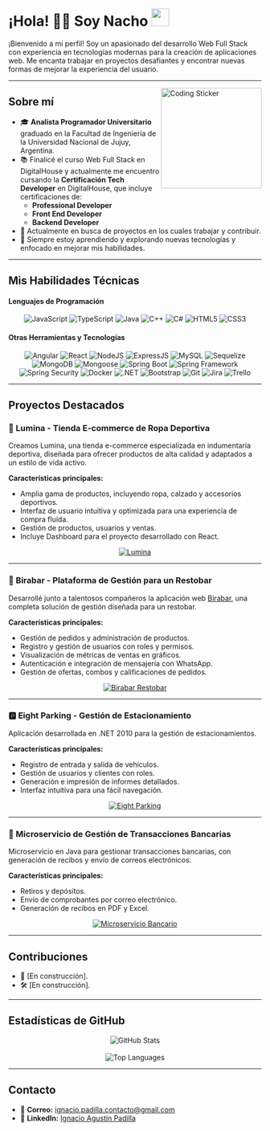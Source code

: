 # ¡Hola! 👨‍💻 Soy Nacho <img src="https://media.giphy.com/media/hvRJCLFzcasrR4ia7z/giphy.gif" width="35">
¡Bienvenido a mi perfil! Soy un apasionado del desarrollo Web Full Stack con experiencia en tecnologías modernas para la creación de aplicaciones web. Me encanta trabajar en proyectos desafiantes y encontrar nuevas formas de mejorar la experiencia del usuario.

---
<img align="right" width=200px alt="Coding Sticker" src="https://media.giphy.com/media/lP8xu5t2DLGG045H8F/giphy.gif" />

## Sobre mí

- 🎓 **Analista Programador Universitario** graduado en la Facultad de Ingeniería de la Universidad Nacional de Jujuy, Argentina.  
- 📚 Finalicé el curso Web Full Stack en DigitalHouse y actualmente me encuentro cursando la **Certificación Tech Developer** en DigitalHouse, que incluye certificaciones de:
  - **Professional Developer**  
  - **Front End Developer**  
  - **Backend Developer**  
- 💼 Actualmente en busca de proyectos en los cuales trabajar y contribuir.  
- 🌱 Siempre estoy aprendiendo y explorando nuevas tecnologías y enfocado en mejorar mis habilidades.

---

## Mis Habilidades Técnicas

<h4>Lenguajes de Programación</h4>  
<div align="center">
  <img src="https://img.shields.io/badge/JavaScript-F7DF1E?style=for-the-badge&logo=javascript&logoColor=black" alt="JavaScript"/>
  <img src="https://img.shields.io/badge/TypeScript-007ACC?style=for-the-badge&logo=typescript&logoColor=white" alt="TypeScript"/>
  <img src="https://img.shields.io/badge/Java-ED8B00?style=for-the-badge&logo=java&logoColor=white" alt="Java"/>
  <img src="https://img.shields.io/badge/C++-00599C?style=for-the-badge&logo=c%2B%2B&logoColor=white" alt="C++"/>
  <img src="https://img.shields.io/badge/C%23-239120?style=for-the-badge&logo=c-sharp&logoColor=white" alt="C#"/>
  <img src="https://img.shields.io/badge/HTML5-E34F26?style=for-the-badge&logo=html5&logoColor=white" alt="HTML5"/>
  <img src="https://img.shields.io/badge/CSS3-1572B6?style=for-the-badge&logo=css3&logoColor=white" alt="CSS3"/>
</div>

<h4>Otras Herramientas y Tecnologías</h4>  
<div align="center">
  <img src="https://img.shields.io/badge/Angular-DD0031?style=for-the-badge&logo=angular&logoColor=white" alt="Angular"/>
  <img src="https://img.shields.io/badge/React-61DAFB?style=for-the-badge&logo=react&logoColor=black" alt="React"/>
  <img src="https://img.shields.io/badge/Node.js-339933?style=for-the-badge&logo=node.js&logoColor=white" alt="NodeJS"/>
  <img src="https://img.shields.io/badge/Express.js-000000?style=for-the-badge&logo=express&logoColor=white" alt="ExpressJS"/>
  <img src="https://img.shields.io/badge/MySQL-4479A1?style=for-the-badge&logo=mysql&logoColor=white" alt="MySQL"/>
  <img src="https://img.shields.io/badge/Sequelize-52B0E7?style=for-the-badge&logo=sequelize&logoColor=white" alt="Sequelize"/>
  <img src="https://img.shields.io/badge/MongoDB-4EA94B?style=for-the-badge&logo=mongodb&logoColor=white" alt="MongoDB"/>
  <img src="https://img.shields.io/badge/Mongoose-880000?style=for-the-badge&logo=mongoose&logoColor=white" alt="Mongoose"/>
  <img src="https://img.shields.io/badge/Spring%20Boot-6DB33F?style=for-the-badge&logo=spring-boot&logoColor=white" alt="Spring Boot"/>
  <img src="https://img.shields.io/badge/Spring%20Framework-6DB33F?style=for-the-badge&logo=spring&logoColor=white" alt="Spring Framework"/>
  <img src="https://img.shields.io/badge/Spring%20Security-6DB33F?style=for-the-badge&logo=spring-security&logoColor=white" alt="Spring Security"/>
  <img src="https://img.shields.io/badge/Docker-2496ED?style=for-the-badge&logo=docker&logoColor=white" alt="Docker"/>
  <img src="https://img.shields.io/badge/.NET-512BD4?style=for-the-badge&logo=dotnet&logoColor=white" alt=".NET"/>
  <img src="https://img.shields.io/badge/Bootstrap-7952B3?style=for-the-badge&logo=bootstrap&logoColor=white" alt="Bootstrap"/>
  <img src="https://img.shields.io/badge/Git-F05032?style=for-the-badge&logo=git&logoColor=white" alt="Git"/>
  <img src="https://img.shields.io/badge/Jira-0052CC?style=for-the-badge&logo=jira&logoColor=white" alt="Jira"/>
  <img src="https://img.shields.io/badge/Trello-0052CC?style=for-the-badge&logo=trello&logoColor=white" alt="Trello"/>
</div>

---

## Proyectos Destacados

### 🌟 Lumina - Tienda E-commerce de Ropa Deportiva  
Creamos Lumina, una tienda e-commerce especializada en indumentaria deportiva, diseñada para ofrecer productos de alta calidad y adaptados a un estilo de vida activo.  

**Características principales:**
- Amplia gama de productos, incluyendo ropa, calzado y accesorios deportivos.  
- Interfaz de usuario intuitiva y optimizada para una experiencia de compra fluida.  
- Gestión de productos, usuarios y ventas.   
- Incluye Dashboard para el proyecto desarrollado con React.  

<div align="center">
    <a href="https://github.com/nachopad/lumina">
        <img src="https://github-readme-stats.vercel.app/api/pin/?username=nachopad&repo=grupo_12_lumina&theme=tokyonight" alt="Lumina">
    </a>
</div>

---

### 🚀 Birabar - Plataforma de Gestión para un Restobar  
Desarrollé junto a talentosos compañeros la aplicación web [Birabar](https://birabar-frontend.onrender.com/principal), una completa solución de gestión diseñada para un restobar.  

**Características principales:**
- Gestión de pedidos y administración de productos.
- Registro y gestión de usuarios con roles y permisos.
- Visualización de métricas de ventas en gráficos.
- Autenticación e integración de mensajería con WhatsApp.
- Gestión de ofertas, combos y calificaciones de pedidos.

<div align="center">
    <a href="https://github.com/nachopad/birabar-restobar">
        <img src="https://github-readme-stats.vercel.app/api/pin/?username=nachopad&repo=birabar-restobar&theme=tokyonight" alt="Birabar Restobar">
    </a>
</div>

---

### 🅿️ Eight Parking - Gestión de Estacionamiento  
Aplicación desarrollada en .NET 2010 para la gestión de estacionamientos.  

**Características principales:**
- Registro de entrada y salida de vehículos.
- Gestión de usuarios y clientes con roles.
- Generación e impresión de informes detallados.
- Interfaz intuitiva para una fácil navegación.

<div align="center">
    <a href="https://github.com/nachopad/eight-parking-net-2010">
        <img src="https://github-readme-stats.vercel.app/api/pin/?username=nachopad&repo=eight-parking-net-2010&theme=tokyonight" alt="Eight Parking">
    </a>
</div>

---

### 🏦 Microservicio de Gestión de Transacciones Bancarias  
Microservicio en Java para gestionar transacciones bancarias, con generación de recibos y envío de correos electrónicos.  

**Características principales:**
- Retiros y depósitos.
- Envío de comprobantes por correo electrónico.
- Generación de recibos en PDF y Excel.

<div align="center">
    <a href="https://github.com/nachopad/java-banking-transaction-service">
        <img src="https://github-readme-stats.vercel.app/api/pin/?username=nachopad&repo=java-banking-transaction-service&theme=tokyonight" alt="Microservicio Bancario">
    </a>
</div>

---

## Contribuciones  
- 🌟 [En construcción].  
- 🛠️ [En construcción].  

---

## Estadísticas de GitHub

<div align="center">
    <img src="https://github-readme-stats.vercel.app/api?username=nachopad&show_icons=true&theme=tokyonight" alt="GitHub Stats">
    <br><br>
    <img src="https://github-readme-stats.vercel.app/api/top-langs/?username=nachopad&theme=tokyonight" alt="Top Languages">
</div>

---

## Contacto  
- 📧 **Correo:** ignacio.padilla.contacto@gmail.com  
- 💼 **LinkedIn:** [Ignacio Agustín Padilla](https://www.linkedin.com/in/ignacio-padilla/)

